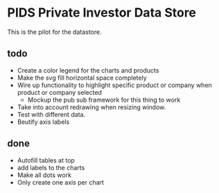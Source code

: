 # PIDS Private Investor Data Store

This is the pilot for the datastore.

## todo

* Create a color legend for the charts and products
* Make the svg fill horizontal space completely
* Wire up functionality to highlight specific product or company when product or company selected
	* Mockup the pub sub framework for this thing to work
* Take into account redrawing when resizing window.
* Test with different data.
* Beutify axis labels

## done

* Autofill tables at top
* add labels to the charts
* Make all dots work
* Only create one axis per chart